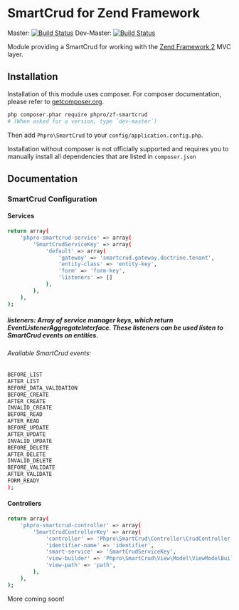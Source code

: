 # SmartCrud for Zend Framework
Master: [![Build Status](https://secure.travis-ci.org/phpro/zf-smartcrud.png?branch=master)](http://travis-ci.org/phpro/zf-smartcrud)
Dev-Master: [![Build Status](https://secure.travis-ci.org/phpro/zf-smartcrud.png?branch=0.1-dev)](http://travis-ci.org/phpro/zf-smartcrud)

Module providing a SmartCrud for working with the [Zend Framework 2](https://github.com/zendframework/zf2) MVC
layer.

## Installation

Installation of this module uses composer. For composer documentation, please refer to
[getcomposer.org](http://getcomposer.org/).

```sh
php composer.phar require phpro/zf-smartcrud
# (When asked for a version, type `dev-master`)
```

Then add `Phpro\SmartCrud` to your `config/application.config.php`.

Installation without composer is not officially supported and requires you to manually install all dependencies
that are listed in `composer.json`

## Documentation

### SmartCrud Configuration

#### Services

```sh
return array(
    'phpro-smartcrud-service' => array(
        'SmartCrudServiceKey' => array(
            'default' => array(
                'gateway' => 'smartcrud.gateway.doctrine.tenant',
                'entity-class' => 'entity-key',
                'form' => 'form-key',
                'listeners' => []
            ),
        ),
    ),
);
```

##### listeners: Array of service manager keys, which return EventListenerAggregateInterface. These listeners can be used listen to SmartCrud events on entities.

###### Available SmartCrud events:

```sh
BEFORE_LIST
AFTER_LIST
BEFORE_DATA_VALIDATION
BEFORE_CREATE
AFTER_CREATE
INVALID_CREATE
BEFORE_READ
AFTER_READ
BEFORE_UPDATE
AFTER_UPDATE
INVALID_UPDATE
BEFORE_DELETE
AFTER_DELETE
INVALID_DELETE
BEFORE_VALIDATE
AFTER_VALIDATE
FORM_READY
);
```

#### Controllers

```sh
return array(
    'phpro-smartcrud-controller' => array(
        'SmartCrudControllerKey' => array(
            'controller' => 'Phpro\SmartCrud\Controller\CrudController',
            'identifier-name' => 'identifier',
            'smart-service' => 'SmartCrudServiceKey',
            'view-builder' => 'Phpro\SmartCrud\View\Model\ViewModelBuilder',
            'view-path' => 'path',
        ),
    ),
);
```




More coming soon!